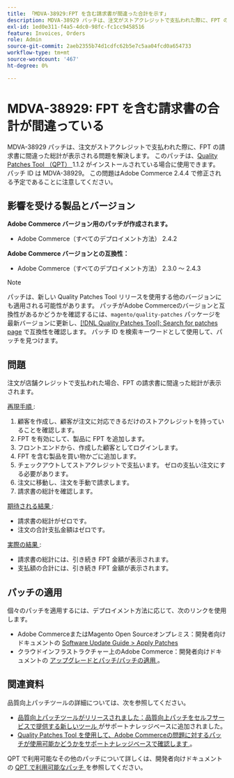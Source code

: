 ```yaml
---
title: 「MDVA-38929:FPT を含む請求書が間違った合計を示す」
description: MDVA-38929 パッチは、注文がストアクレジットで支払われた際に、FPT の請求書に間違った総計が表示される問題を解決します。 このパッチは、[Quality Patches Tool （QPT） ] （/help/announcements/adobe-commerce-announcements/magento-quality-patches-released-new-tool-to-self-serve-quality-patches.md） 1.1.2 がインストールされている場合に利用できます。 パッチ ID は MDVA-38929。 この問題はAdobe Commerce 2.4.4 で修正される予定であることに注意してください。
exl-id: 1ed0e311-f4a5-4dc0-98fc-fc1cc9458516
feature: Invoices, Orders
role: Admin
source-git-commit: 2aeb2355b74d1cdfc62b5e7c5aa04fcd0a654733
workflow-type: tm+mt
source-wordcount: '467'
ht-degree: 0%

---
```


# MDVA-38929: FPT を含む請求書の合計が間違っている

MDVA-38929 パッチは、注文がストアクレジットで支払われた際に、FPT の請求書に間違った総計が表示される問題を解決します。 このパッチは、[Quality Patches Tool （QPT） ](/help/announcements/adobe-commerce-announcements/magento-quality-patches-released-new-tool-to-self-serve-quality-patches.md)1.1.2 がインストールされている場合に使用できます。 パッチ ID は MDVA-38929。 この問題はAdobe Commerce 2.4.4 で修正される予定であることに注意してください。

## 影響を受ける製品とバージョン

**Adobe Commerce バージョン用のパッチが作成されます。**

* Adobe Commerce（すべてのデプロイメント方法） 2.4.2

**Adobe Commerce バージョンとの互換性：**

* Adobe Commerce（すべてのデプロイメント方法） 2.3.0 ～ 2.4.3

>[!NOTE]
>
>パッチは、新しい Quality Patches Tool リリースを使用する他のバージョンにも適用される可能性があります。 パッチがAdobe Commerceのバージョンと互換性があるかどうかを確認するには、`magento/quality-patches` パッケージを最新バージョンに更新し、[[!DNL Quality Patches Tool]: Search for patches page](https://experienceleague.adobe.com/tools/commerce-quality-patches/index.html) で互換性を確認します。 パッチ ID を検索キーワードとして使用して、パッチを見つけます。

## 問題

注文が店舗クレジットで支払われた場合、FPT の請求書に間違った総計が表示されます。

<u> 再現手順 </u>:

1. 顧客を作成し、顧客が注文に対応できるだけのストアクレジットを持っていることを確認します。
1. FPT を有効にして、製品に FPT を追加します。
1. フロントエンドから、作成した顧客としてログインします。
1. FPT を含む製品を買い物かごに追加します。
1. チェックアウトしてストアクレジットで支払います。 ゼロの支払い注文にする必要があります。
1. 注文に移動し、注文を手動で請求します。
1. 請求書の総計を確認します。

<u> 期待される結果 </u>:

* 請求書の総計がゼロです。
* 注文の合計支払金額はゼロです。

<u> 実際の結果 </u>:

* 請求書の総計には、引き続き FPT 金額が表示されます。
* 支払額の合計には、引き続き FPT 金額が表示されます。

## パッチの適用

個々のパッチを適用するには、デプロイメント方法に応じて、次のリンクを使用します。

* Adobe CommerceまたはMagento Open Sourceオンプレミス：開発者向けドキュメントの [Software Update Guide > Apply Patches](https://experienceleague.adobe.com/en/docs/commerce-operations/tools/quality-patches-tool/usage)
* クラウドインフラストラクチャー上のAdobe Commerce：開発者向けドキュメントの [ アップグレードとパッチ/パッチの適用 ](https://experienceleague.adobe.com/en/docs/commerce-cloud-service/user-guide/develop/upgrade/apply-patches)。

## 関連資料

品質向上パッチツールの詳細については、次を参照してください。

* [ 品質向上パッチツールがリリースされました：品質向上パッチをセルフサービスで提供する新しいツール ](/help/announcements/adobe-commerce-announcements/magento-quality-patches-released-new-tool-to-self-serve-quality-patches.md) がサポートナレッジベースに追加されました。
* [Quality Patches Tool を使用して、Adobe Commerceの問題に対するパッチが使用可能かどうかをサポートナレッジベースで確認します ](/help/support-tools/patches-available-in-qpt-tool/check-patch-for-magento-issue-with-magento-quality-patches.md)。

QPT で利用可能なその他のパッチについて詳しくは、開発者向けドキュメントの [QPT で利用可能なパッチ ](https://experienceleague.adobe.com/tools/commerce-quality-patches/index.html) を参照してください。
